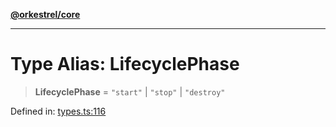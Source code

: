 [**@orkestrel/core**](../index.md)

***

# Type Alias: LifecyclePhase

> **LifecyclePhase** = `"start"` \| `"stop"` \| `"destroy"`

Defined in: [types.ts:116](https://github.com/orkestrel/core/blob/4aab0d299da5f30a0c75f3eda95d1b02f821688d/src/types.ts#L116)
